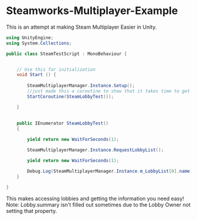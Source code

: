 # Steamworks-Multiplayer-Example

This is an attempt at making Steam Multiplayer Easier in Unity. 



```csharp
using UnityEngine;
using System.Collections;

public class SteamTestScript : MonoBehaviour {


	// Use this for initialization
	void Start () {
	
		SteamMultiplayerManager.Instance.Setup();
		//just made this a coroutine to show that it takes time to get the lobby information sometimes
		StartCoroutine(SteamLobbyTest());

	}
	
	
	public IEnumerator SteamLobbyTest()
	{

		yield return new WaitForSeconds(1);

		SteamMultiplayerManager.Instance.RequestLobbyList();

		yield return new WaitForSeconds(1);

		Debug.Log(SteamMultiplayerManager.Instance.m_LobbyList[0].name);
	}	
	
}

```



This makes accessing lobbies and getting the information you need easy! Note: Lobby.summary isn't filled out sometimes due to the Lobby Owner not setting that property.

